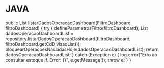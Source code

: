 # JAVA

public List<DadosOperacaoDashboard> listarDadosOperacaoDashboard(FiltroDashboard filtroDashboard) {
        try {
            defineParametrosFiltro(filtroDashboard);
            List<DadosOperacaoDashboard> dadosOperacaoDashboardList = repository.listarDadosOperacaoDashboard(filtroDashboard, filtroDashboard.getCdDivisaoList());
            bloquearOperacoesNascidasHoje(dadosOperacaoDashboardList);
            return dadosOperacaoDashboardList;
        } catch (Exception e) {
            log.error("Erro ao consultar estoque lf. Error: {}", e.getMessage());
            throw e;
        }
    }
